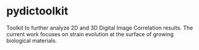 # pydictoolkit

Toolkit to further analyze 2D and 3D Digital Image Correlation results. The current work focuses on strain evolution at the surface of growing biological materials.
